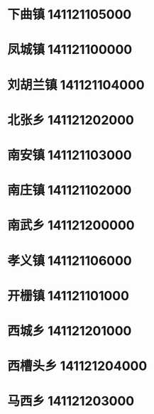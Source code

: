 # 下曲镇 141121105000
# 凤城镇 141121100000
# 刘胡兰镇 141121104000
# 北张乡 141121202000
# 南安镇 141121103000
# 南庄镇 141121102000
# 南武乡 141121200000
# 孝义镇 141121106000
# 开栅镇 141121101000
# 西城乡 141121201000
# 西槽头乡 141121204000
# 马西乡 141121203000
